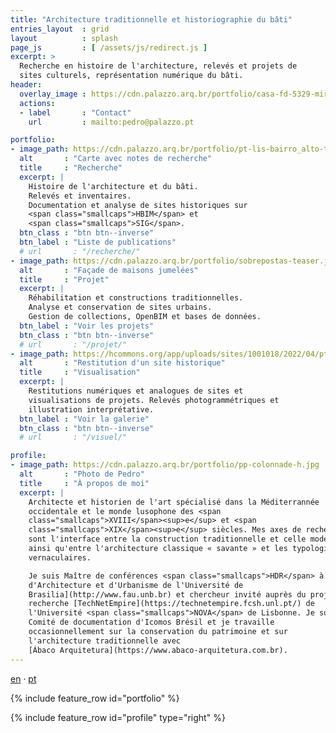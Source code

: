 ```yaml
---
title: "Architecture traditionnelle et historiographie du bâti"
entries_layout  : grid
layout          : splash
page_js         : [ /assets/js/redirect.js ]
excerpt: >
  Recherche en histoire de l'architecture, relevés et projets de
  sites culturels, représentation numérique du bâti.
header:
  overlay_image : https://cdn.palazzo.arq.br/portfolio/casa-fd-5329-mirror.jpg
  actions:
  - label       : "Contact"
    url         : mailto:pedro@palazzo.pt

portfolio:
- image_path: https://cdn.palazzo.arq.br/portfolio/pt-lis-bairro_alto-teaser.jpg
  alt       : "Carte avec notes de recherche"
  title     : "Recherche"
  excerpt: |
    Histoire de l'architecture et du bâti.
    Relevés et inventaires.
    Documentation et analyse de sites historiques sur
    <span class="smallcaps">HBIM</span> et
    <span class="smallcaps">SIG</span>.
  btn_class : "btn btn--inverse"
  btn_label : "Liste de publications"
  # url       : "/recherche/"
- image_path: https://cdn.palazzo.arq.br/portfolio/sobrepostas-teaser.jpg
  alt       : "Façade de maisons jumelées"
  title     : "Projet"
  excerpt: |
    Réhabilitation et constructions traditionnelles.
    Analyse et conservation de sites urbains.
    Gestion de collections, OpenBIM et bases de données.
  btn_label : "Voir les projets"
  btn_class : "btn btn--inverse"
  # url       : "/projet/"
- image_path: https://hcommons.org/app/uploads/sites/1001018/2022/04/pt-coimbra-casa-rua-luis-gonzaga-demolida-crop.jpg
  alt       : "Restitution d'un site historique"
  title     : "Visualisation"
  excerpt: |
    Restitutions numériques et analogues de sites et
    visualisations de projets. Relevés photogrammétriques et
    illustration interprétative.
  btn_label : "Voir la galerie"
  btn_class : "btn btn--inverse"
  # url       : "/visuel/"

profile:
- image_path: https://cdn.palazzo.arq.br/portfolio/pp-colonnade-h.jpg
  alt       : "Photo de Pedro"
  title     : "À propos de moi"
  excerpt: |
    Architecte et historien de l'art spécialisé dans la Méditerrannée
    occidentale et le monde lusophone des <span
    class="smallcaps">XVIII</span><sup>e</sup> et <span
    class="smallcaps">XIX</span><sup>e</sup> siècles. Mes axes de recherche
    sont l'interface entre la construction traditionnelle et celle moderne,
    ainsi qu'entre l'architecture classique « savante » et les typologies
    vernaculaires.

    Je suis Maître de conférences <span class="smallcaps">HDR</span> à la [Faculté
    d'Architecture et d'Urbanisme de l'Université de
    Brasilia](http://www.fau.unb.br) et chercheur invité auprès du projet de
    recherche [TechNetEmpire](https://technetempire.fcsh.unl.pt/) de
    l'Université <span class="smallcaps">NOVA</span> de Lisbonne. Je suis également membre du
    Comité de documentation d'Icomos Brésil et je travaille
    occasionnellement sur la conservation du patrimoine et sur
    l'architecture traditionnelle avec
    [Ábaco Arquitetura](https://www.abaco-arquitetura.com.br).
---
```


<i class="fas fa-language"></i> [en](/en/) · [pt](/)

{% include feature_row id="portfolio" %}

{% include feature_row id="profile" type="right" %}

